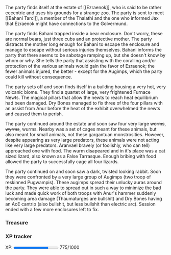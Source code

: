 The party finds itself at the estate of [[Ezraenok]], who is said to be rather eccentric and uses his grounds for a strange zoo.  The party is sent to meet [[Bahani Tarci]], a member of the Thalathi and the one who informed Jax that Ezraenok might have connections to the Golvermund.

The party finds Bahani trapped inside a bear enclosure.  Don't worry, these are normal bears, just three cubs and an protective mother.  The party distracts the mother long enough for Bahani to escape the enclosure and manage to escape without serious injuries themselves.  Bahani informs the party that there seems to be sabotage ramping up, but she doesn't know by whom or why.  She tells the party that assisting with the coralling and/or protection of the various animals would gain the favor of Ezraenok; the fewer animals injured, the better - except for the Augimps, which the party could kill without consequence.

The party sets off and soon finds itself in a building housing a very hot, very volcanic biome.  They find a quartet of large, very frightened Furnace Newts.  The magical pillars that allow the newts to reach heat equilibrium had been damaged.  Dry Bones managed to fix three of the four pillars with an assist from Anur before the heat of the exhibit overwhelmed the newts and caused them to perish.

The party continued around the estate and soon saw four very large ~~worms~~, ~~wyrms~~, wurms.  Nearby was a set of cages meant for these animals, but also meant for small animals, not these gargantuan monstrosities. However, despite appearing as very large predators, these animals were not acting like very large predators.  Aranvael bravely (or foolishly, who can tell) approached one with food.  The wurm disapeared and in it's place was a cat sized lizard, also known as a False Tarrasque.  Enough bribing with food allowed the party to successfully cage all four lizards.

The party continued on and soon saw a dark, twisted looking rabbit.  Soon they were confronted by a very large group of Augimps (two troop of reskinned Pugwampis).  These augimps spread their unlucky auras around the party.  They were able to spread out in such a way to minimize the bad luck and made quick work of both troops with Anur's hammer suddenly becoming area damage (Thaumaturges are bullshit) and Dry Bones having an AoE cantrip (also bullshit, but less bullshit than electric arc). Session ended with a few more enclosures left to fix.

### Treasure


### XP tracker

XP: <progress max=1000 value=775> </progress> 775/1000

